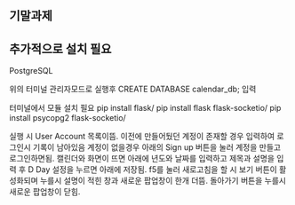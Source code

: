기말과제
--------------------------------
추가적으로 설치 필요
--------------------------------
PostgreSQL

위의 터미널 관리자모드로 실행후 
CREATE DATABASE calendar_db; 입력

터미널에서 모듈 설치 필요
pip install flask/
pip install flask flask-socketio/
pip install psycopg2 flask-socketio/


실행 시 User Account 목록이뜸.
이전에 만들어뒀던 계정이 존재할 경우 입력하여 로그인시 기록이 남아있음
계정이 없을경우 아래의 Sign up 버튼을 눌러 계정을 만들고 로그인하면됨.
캘린더와 화면이 뜨면 아래에 년도와 날짜를 입력하고 제목과 설명을 입력 후 D Day 설정을 누르면 아래에 저장됨.
f5를 눌러 새로고침을 할 시 보기 버튼이 활성화되며 누를시 설명이 적힌 창과 새로운 팝업창이 한개 더뜸.
돌아가기 버튼을 누를시 새로운 팝업창이 닫힘.
